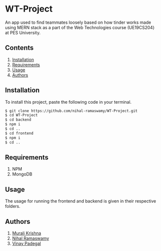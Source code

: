 # WT-Project

An app used to find teammates loosely based on how tinder works made using MERN stack as a part of the Web Technologies course (UE19CS204) at PES University.

## Contents

1. [Installation](#installation)
2. [Requirements](#requirements)
3. [Usage](#usage)
4. [Authors](#authors)


## Installation

To install this project, paste the following code in your terminal.

```bash
$ git clone https://github.com/nihal-ramaswamy/WT-Project.git
$ cd WT-Project
$ cd backend
$ npm i
$ cd ..
$ cd frontend
$ npm i
$ cd ..
```

## Requirements

1. NPM
2. MongoDB

## Usage

The usage for running the frontend and backend is given in their respective folders.

## Authors

1. [Murali Krishna](https://github.com/LaRuim)
2. [Nihal Ramaswamy](https://github.com/nihal-ramaswamy)
3. [Vinay Padegal](https://github.com/vinaypadegal)
